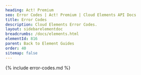 ```yaml
---
heading: Act! Premium
seo: Error Codes | Act! Premium | Cloud Elements API Docs
title: Error Codes
description: Cloud Elements Error Codes.
layout: sidebarelementdoc
breadcrumbs: /docs/elements.html
elementId: 816
parent: Back to Element Guides
order: 40
sitemap: false
---
```


{% include error-codes.md %}

